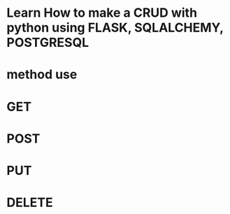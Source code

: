 # Learn How to make a CRUD with python using FLASK, SQLALCHEMY, POSTGRESQL
# method use
# GET
# POST
# PUT
# DELETE
